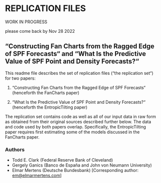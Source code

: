 # REPLICATION FILES

WORK IN PROGRESS 

please come back by Nov 28 2022

## “Constructing Fan Charts from the Ragged Edge of SPF Forecasts“ and “What Is the Predictive Value of SPF Point and Density Forecasts?“

This readme file describes the set of replication files (“the replication set“) for two papers:

1. “Constructing Fan Charts from the Ragged Edge of SPF Forecasts“ (henceforth the FanCharts paper)

2. “What Is the Predictive Value of SPF Point and Density Forecasts?“ (henceforth the EntropicTilting paper)  

The replication set contains code as well as all of our input data in raw form as obtained from their original sources described further below. The data and code used by both papers overlap. Specifically, the EntropicTilting paper requires first estimating some of the models discussed in the FanCharts paper. 

### Authors

- Todd E. Clark (Federal Reserve Bank of Cleveland)
- Gergely Ganics (Banco de España and John von Neumann University)
- Elmar Mertens (Deutsche Bundesbank) [Corresponding author: [em@elmarmertens.com](mailto:em@elmarmertens.com)]
